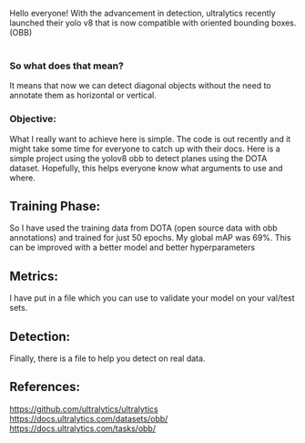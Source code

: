 Hello everyone!
With the advancement in detection, ultralytics recently launched their yolo v8 that is now compatible with oriented
bounding boxes. (OBB)
<br><br>

### So what does that mean?<br>

It means that now we can detect diagonal objects without the need to annotate them as horizontal or vertical.

### Objective:

What I really want to achieve here is simple. The code is out recently and it might take some time for everyone to catch
up with their docs. Here is a simple project using the yolov8 obb to detect planes using the DOTA dataset. Hopefully,
this helps everyone know what arguments to use and where.

## Training Phase:

So I have used the training data from DOTA (open source data with obb annotations) and trained for just 50 epochs. My
global mAP was 69%. This can be improved with a better model and better hyperparameters

## Metrics:
I have put in a file which you can use to validate your model on your val/test sets.

## Detection:
Finally, there is a file to help you detect on real data.

## References:
https://github.com/ultralytics/ultralytics
https://docs.ultralytics.com/datasets/obb/
https://docs.ultralytics.com/tasks/obb/